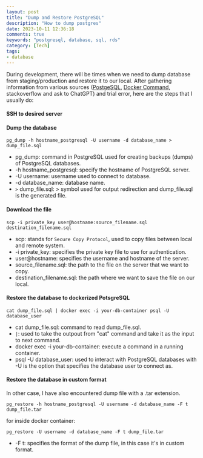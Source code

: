 ```yaml
---
layout: post
title: "Dump and Restore PostgreSQL"
description: "How to dump postgres"
date: 2023-10-11 12:36:18
comments: true
keywords: "postgresql, database, sql, rds"
category: [Tech]
tags:
- database
---
```


During development, there will be times when we need to dump database from staging/production and restore it to our local. After gathering information from various sources (<a href="https://www.postgresql.org/docs/" target="_top">PostgeSQL</a>, <a href="https://docs.docker.com/engine/reference/commandline/exec/" target="_top">Docker Command</a>, stackoverflow and ask to ChatGPT) and trial error, here are the steps that I usually do:

#### SSH to desired server
#### Dump the database
```
pg_dump -h hostname_postgresql -U username -d database_name > dump_file.sql
```
- pg_dump: command in PostgreSQL used for creating backups (dumps) of PostgreSQL databases.
- -h hostname_postgresql: specify the hostname of PostgreSQL server.
- -U username: username used to connect to database.
- -d database_name: database name.
- `>` dump_file.sql: > symbol used for output redirection and dump_file.sql is the generated file.

#### Download the file
```
scp -i private_key user@hostname:source_filename.sql destination_filename.sql
```
- scp: stands for `Secure Copy Protocol`, used to copy files between local and remote system.
- -i private_key: specifies the private key file to use for authentication.
- user@hostname: specifies the username and hostname of the server.
- source_filename.sql: the path to the file on the server that we want to copy.
- destination_filename.sql: the path where we want to save the file on our local.

#### Restore the database to dockerized PotsgreSQL
```
cat dump_file.sql | docker exec -i your-db-container psql -U database_user
```
- cat dump_file.sql: command to read dump_file.sql.
- `|`: used to take the outpout from "cat" command and take it as the input to next command.
- docker exec -i your-db-container: execute a command in a running container.
- psql -U database_user: used to interact with PostgreSQL databases with -U is the option that specifies the database user to connect as.

#### Restore the database in custom format
In other case, I have also encountered dump file with a .tar extension.

```
pg_restore -h hostname_postgresql -U username -d database_name -F t dump_file.tar
```

for inside docker container:

```
pg_restore -U username -d database_name -F t dump_file.tar
```
- -F t: specifies the format of the dump file, in this case it's in custom format.